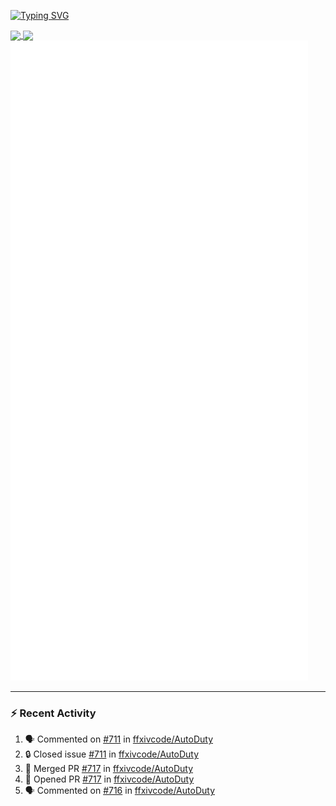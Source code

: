 [![Typing SVG](https://readme-typing-svg.demolab.com?font=Fira+Code&duration=1000&pause=1000&multiline=true&repeat=false&width=435&lines=Simon+Latusek+%7C+Gameplay+Engineer)](https://git.io/typing-svg)

<a href="https://github.com/anuraghazra/github-readme-stats">
  <img height=200 align="center" src="https://github-readme-stats.vercel.app/api?username=erdelf&theme=radical" />
</a>
<a href="https://github.com/anuraghazra/convoychat">
  <img height=200 align="center" src="https://streak-stats.demolab.com?user=erdelf&theme=radical&mode=weekly" />
</a>

<picture>
  <img src="/github-metrics.svg" alt="Metrics">
</picture>

---

### :zap: Recent Activity
<!--START_SECTION:activity-->
1. 🗣 Commented on [#711](https://github.com/ffxivcode/AutoDuty/issues/711#issuecomment-2564423960) in [ffxivcode/AutoDuty](https://github.com/ffxivcode/AutoDuty)
2. 🔒 Closed issue [#711](https://github.com/ffxivcode/AutoDuty/issues/711) in [ffxivcode/AutoDuty](https://github.com/ffxivcode/AutoDuty)
3. 🎉 Merged PR [#717](https://github.com/ffxivcode/AutoDuty/pull/717) in [ffxivcode/AutoDuty](https://github.com/ffxivcode/AutoDuty)
4. 💪 Opened PR [#717](https://github.com/ffxivcode/AutoDuty/pull/717) in [ffxivcode/AutoDuty](https://github.com/ffxivcode/AutoDuty)
5. 🗣 Commented on [#716](https://github.com/ffxivcode/AutoDuty/issues/716#issuecomment-2563178059) in [ffxivcode/AutoDuty](https://github.com/ffxivcode/AutoDuty)
<!--END_SECTION:activity-->

<!--
**erdelf/erdelf** is a ✨ _special_ ✨ repository because its `README.md` (this file) appears on your GitHub profile.

Here are some ideas to get you started:

- 🔭 I’m currently working on ...
- 🌱 I’m currently learning ...
- 👯 I’m looking to collaborate on ...
- 🤔 I’m looking for help with ...
- 💬 Ask me about ...
- 📫 How to reach me: ...
- 😄 Pronouns: ...
- ⚡ Fun fact: ...
-->
